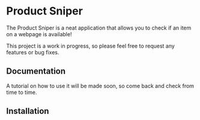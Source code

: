 # Product Sniper

The Product Sniper is a neat application that allows you to check if an item on a webpage is available!

This project is a work in progress, so please feel free to request any features or bug fixes.

## Documentation

A tutorial on how to use it will be made soon, so come back and check from time to time.

## Installation
